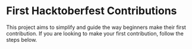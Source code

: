 # First Hacktoberfest Contributions

This project aims to simplify and guide the way beginners make their first contribution. If you are looking to make your first contribution, follow the steps below.
